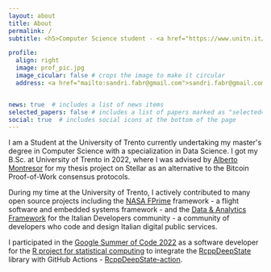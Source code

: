 ```yaml
---
layout: about
title: About
permalink: /
subtitle: <h5>Computer Science student - <a href="https://www.unitn.it/">University of Trento</a> | Open source developer</h5>

profile:
  align: right
  image: prof_pic.jpg
  image_cicular: false # crops the image to make it circular
  address: <a href="mailto:sandri.fabr@gmail.com">sandri.fabr@gmail.com</a><br/>Trento, Italy


news: true  # includes a list of news items
selected_papers: false # includes a list of papers marked as "selected={true}"
social: true  # includes social icons at the bottom of the page
---
```

I am a Student at the University of Trento currently undertaking my master's degree in Computer Science with a specialization in Data Science.
I got my B.Sc. at University of Trento in 2022, where I was advised by [Alberto Montresor](https://cricca.disi.unitn.it/montresor/) for my thesis project on Stellar as an alternative to the Bitcoin Proof-of-Work consensus protocols.

During my time at the University of Trento, I actively contributed to many open source projects including the [NASA FPrime](https://github.com/nasa/fprime) framework - a flight software and embedded systems framework - and the [Data & Analytics Framework](https://docs.italia.it/italia/daf/) for the Italian Developers community - a community of developers who code and design Italian digital public services. 

I participated in the [Google Summer of Code 2022](https://summerofcode.withgoogle.com/programs/2022/projects/t87xbcg2) as a software developer for the [R project for statistical computing](https://www.r-project.org/) to integrate the [RcppDeepState](https://github.com/FabrizioSandri/RcppDeepState) library with GitHub Actions - [RcppDeepState-action](https://github.com/marketplace/actions/rcppdeepstate).


